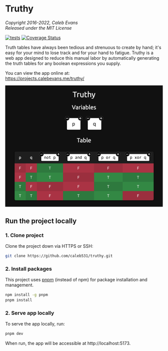 # Truthy

*Copyright 2016-2022, Caleb Evans*  
*Released under the MIT License*

[![tests](https://github.com/caleb531/truthy/actions/workflows/tests.yml/badge.svg)](https://github.com/caleb531/truthy/actions/workflows/tests.yml)
[![Coverage Status](https://coveralls.io/repos/github/caleb531/truthy/badge.svg?branch=main)](https://coveralls.io/github/caleb531/truthy?branch=main)

Truth tables have always been tedious and strenuous to create by hand; it's easy
for your mind to lose track and for your hand to fatigue. Truthy is a web app
designed to reduce this manual labor by automatically generating the truth
tables for any boolean expressions you supply.

You can view the app online at:  
https://projects.calebevans.me/truthy/

![Truthy in action](screenshot.png)

## Run the project locally

### 1. Clone project

Clone the project down via HTTPS or SSH:

```bash
git clone https://github.com/caleb531/truthy.git
```

### 2. Install packages

This project uses [pnpm][pnpm] (instead of npm) for package
installation and management.

[pnpm]: https://pnpm.io/

```bash
npm install -g pnpm
pnpm install
```

### 2. Serve app locally

To serve the app locally, run:

```bash
pnpm dev
```

When run, the app will be accessible at http://localhost:5173.
